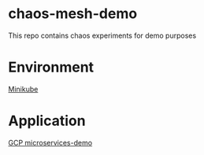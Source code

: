 # chaos-mesh-demo
This repo contains chaos experiments for demo purposes

# Environment
[Minikube](https://kubernetes.io/ru/docs/tasks/tools/install-minikube/)

# Application
[GCP microservices-demo](https://github.com/GoogleCloudPlatform/microservices-demo)

